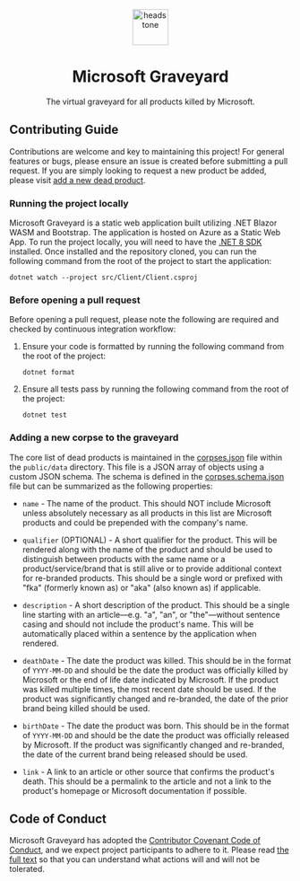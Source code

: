 <div align="center">
    <img src="https://raw.githubusercontent.com/victorfrye/victorfrye/main/images/headstone.svg" alt="headstone" style="height: 64px; width: 64px; padding: 0 20px;"/>
    <h1>Microsoft Graveyard</h1>
    <p>The virtual graveyard for all products killed by Microsoft.</p>
</div>

## Contributing Guide

Contributions are welcome and key to maintaining this project! For general features or bugs, please ensure an issue is created before submitting a pull request. If you are simply looking to request a new product be added, please visit [add a new dead product](#adding-a-new-corpse-to-the-graveyard).

### Running the project locally

Microsoft Graveyard is a static web application built utilizing .NET Blazor WASM and Bootstrap. The application is hosted on Azure as a Static Web App. To run the project locally, you will need to have the [.NET 8 SDK](https://dotnet.microsoft.com/download/dotnet/8.0) installed. Once installed and the repository cloned, you can run the following command from the root of the project to start the application:

```pwsh
dotnet watch --project src/Client/Client.csproj
```

### Before opening a pull request

Before opening a pull request, please note the following are required and checked by continuous integration workflow:

1. Ensure your code is formatted by running the following command from the root of the project:

    ```pwsh
    dotnet format
    ```

2. Ensure all tests pass by running the following command from the root of the project:

    ```pwsh
    dotnet test
    ```

### Adding a new corpse to the graveyard

The core list of dead products is maintained in the [corpses.json](/public/data/corpses.json) file within the `public/data` directory. This file is a JSON array of objects using a custom JSON schema. The schema is defined in the [corpses.schema.json](/files/corpses.schema.json) file but can be summarized as the following properties:

- `name` - The name of the product. This should NOT include Microsoft unless absolutely necessary as all products in this list are Microsoft products and could be prepended with the company's name.

- `qualifier` (OPTIONAL) - A short qualifier for the product. This will be rendered along with the name of the product and should be used to distinguish between products with the same name or a product/service/brand that is still alive or to provide additional context for re-branded products. This should be a single word or prefixed with "fka" (formerly known as) or "aka" (also known as) if applicable.

- `description` - A short description of the product. This should be a single line starting with an article—e.g. "a", "an", or "the"—without sentence casing and should not include the product's name. This will be automatically placed within a sentence by the application when rendered.

- `deathDate` - The date the product was killed. This should be in the format of `YYYY-MM-DD` and should be the date the product was officially killed by Microsoft or the end of life date indicated by Microsoft. If the product was killed multiple times, the most recent date should be used. If the product was significantly changed and re-branded, the date of the prior brand being killed should be used.

- `birthDate` - The date the product was born. This should be in the format of `YYYY-MM-DD` and should be the date the product was officially released by Microsoft. If the product was significantly changed and re-branded, the date of the current brand being released should be used.

- `link` - A link to an article or other source that confirms the product's death. This should be a permalink to the article and not a link to the product's homepage or Microsoft documentation if possible.

## Code of Conduct

Microsoft Graveyard has adopted the [Contributor Covenant Code of Conduct](https://www.contributor-covenant.org/), and we expect project participants to adhere to it. Please read [the full text](/.github/CODE_OF_CONDUCT.md) so that you can understand what actions will and will not be tolerated.
